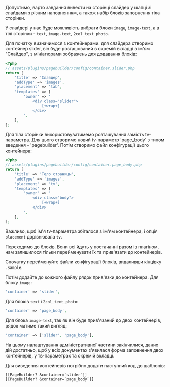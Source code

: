 Допустимо, варто завдання вивести на сторінці слайдер у шапці зі слайдами з різним наповненням, а також набір блоків заповнення тіла сторінки.

У слайдері у нас буде можливість вибрати блоки `image`, `image-text`, а в тілі сторінки - `text`, `image-text`, `2col_text_photo`.

Для початку визначимося з контейнерами: для слайдера створимо контейнер slider, він буде розташований в окремій вкладці з ім'ям "Слайдер", з мініатюрами зображень для додавання блоків:

```php
<?php
// assets/plugins/pagebuilder/config/container.slider.php
return [
    'title' => 'Слайдер',
    'addType' => 'images',
    'placement' => 'tab',
    'templates' => [
        'owner' => '
            <div class="slider">
                [+wrap+]
            </div>
        ',
    ],
];
```

Для тіла сторінки використовуватимемо розташування замість tv-параметра. Для цього створимо новий tv-параметр 'page_body' з типом введення - 'pagebuilder'. Потім створимо файл конфігурації цього контейнера:

```php
<?php
// assets/plugins/pagebuilder/config/container.page_body.php
return [
    'title' => 'Тело страницы',
    'addType' => 'images',
    'placement' => 'tv',
    'templates' => [
        'owner' => '
            <div class="body">
                [+wrap+]
            </div>
        ',
    ],
];
```

Важливо, щоб ім'я tv-параметра збігалося з ім'ям контейнера, і опція `placement` дорівнювала `tv`.

Переходимо до блоків. Вони всі йдуть у постачанні разом із плагіном, нам залишилося тільки перейменувати їх та прив'язати до контейнерів.

Спочатку перейменуйте файли конфігурації блоків, видаливши кінцівку `.sample`.

Потім додайте до кожного файлу рядок прив'язки до контейнера. Для блоку `image`:
```php
'container' => 'slider',
```

Для блоків `text` і `2col_text_photo`:
```php
'container' => 'page_body',
```

Для блока `image-text`, так як він буде прив'язаний до двох контейнерів, рядок матиме такий вигляд:
```php
'container' => ['slider', 'page_body'],
```

На цьому налаштування адміністративної частини закінчилися, даних дій достатньо, щоб у всіх документах з'явилася форма заповнення двох контейнерів, у тв-параметрах та окремій вкладці.

Для виведення контейнерів потрібно додати наступний код до шаблонів:
```
[[PageBuilder? &container=`slider`]]
[[PageBuilder? &container=`page_body`]]
```
